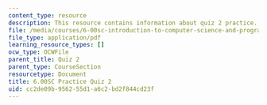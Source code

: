 ```yaml
---
content_type: resource
description: This resource contains information about quiz 2 practice.
file: /media/courses/6-00sc-introduction-to-computer-science-and-programming-spring-2011/cc2de09b956255d1a6c2bd2f844cd23f_MIT6_00SCS11_q2_practice.pdf
file_type: application/pdf
learning_resource_types: []
ocw_type: OCWFile
parent_title: Quiz 2
parent_type: CourseSection
resourcetype: Document
title: 6.00SC Practice Quiz 2
uid: cc2de09b-9562-55d1-a6c2-bd2f844cd23f
---
```

